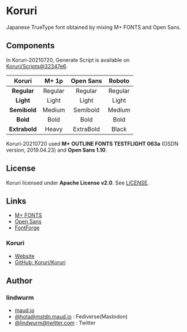 # Koruri

Japanese TrueType font obtained by mixing M+ FONTS and Open Sans.

## Components

In Koruri-20210720, Generate Script is available on [Koruri/Scripts@32347e6](https://github.com/Koruri/Scripts/commit/32347e67680ed8bbf4a2e34858eb61e6c2f602e1).

| Koruri | M+ 1p | Open Sans | Roboto
|:---:|:---:|:---:|:---:|
| **Regular** | Regular | Regular | Regular |
| **Light** | Light | Light | Light |
| **Semibold** | Medium | Semibold | Medium |
| **Bold** | Bold | Bold | Bold |
| **Extrabold** | Heavy | ExtraBold | Black |

Koruri-20210720 used **M+ OUTLINE FONTS TESTFLIGHT 063a** (OSDN version, 2019.04.23) and **Open Sans 1.10**.

## License

Koruri licensed under **Apache License v2.0**. See [LICENSE](LICENSE).

## Links

- [M+ FONTS](https://mplus-fonts.osdn.jp)
- [Open Sans](https://fonts.google.com/specimen/Open+Sans)
- [FontForge](https://fontforge.org/)

### Koruri

- [Website](https://koruri.github.io)
- [GitHub: Koruri/Koruri](https://github.com/Koruri/Koruri)

## Author

### lindwurm

- [maud.io](https://maud.io)
- [@hota@mstdn.maud.io](https://mstdn.maud.io/@hota) : Fediverse(Mastodon)
- [@lindwurm@twitter.com](https://twitter.com/lindwurm) : Twitter
